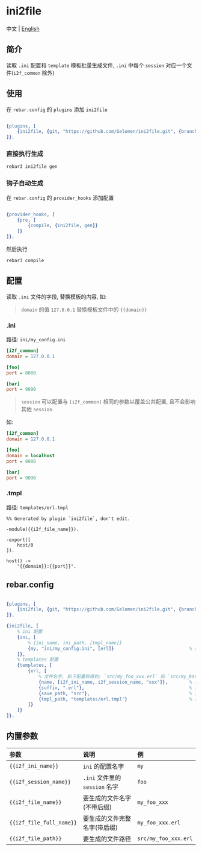 # ini2file

中文 | [English](./README_EN.md)

## 简介

读取 `.ini` 配置和 `template` 模板批量生成文件, `.ini` 中每个 `session` 对应一个文件(`i2f_common` 除外)

## 使用

在 `rebar.config` 的 `plugins` 添加 `ini2file`

```erlang

{plugins, [
    {ini2file, {git, "https://github.com/Gelomen/ini2file.git", {branch, "master"}}}
]}.

```

### 直接执行生成

```bash
rebar3 ini2file gen
```

### 钩子自动生成

在 `rebar.config` 的 `provider_hooks` 添加配置

```erlang

{provider_hooks, [
    {pre, [
        {compile, {ini2file, gen}}
    ]}
]}.

```

然后执行

```bash
rebar3 compile
```

## 配置

读取 `.ini` 文件的字段, 替换模板的内容, 如:

> `domain` 的值 `127.0.0.1` 替换模板文件中的 `{{domain}}`

### .ini

路径: `ini/my_config.ini`

```ini
[i2f_common]
domain = 127.0.0.1

[foo]
port = 8080

[bar]
port = 9090

```

> `session` 可以配置与 `[i2f_common]` 相同的参数以覆盖公共配置, 且不会影响其他 `session`

如:

```ini
[i2f_common]
domain = 127.0.0.1

[foo]
domain = localhost
port = 8080

[bar]
port = 9090

```

### .tmpl

路径: `templates/erl.tmpl`

```tmpl
%% Generated by plugin `ini2file`, don't edit.

-module({{i2f_file_name}}).

-export([
    host/0
]).

host() ->
    "{{domain}}:{{port}}".

```

## rebar.config

```erlang

{plugins, [
    {ini2file, {git, "https://github.com/Gelomen/ini2file.git", {branch, "master"}}}
]}.

{ini2file, [
    % ini 配置
    {ini, [
        % {ini_name, ini_path, [tmpl_name]}
        {my, "ini/my_config.ini", [erl]}                            % {配置名字, 配置路径, [模板名字]}
    ]},
    % templates 配置
    {templates, [
        {erl, [
            % 文件名字, 如下配置将得到: `src/my_foo_xxx.erl` 和 `src/my_bar_xxx.erl`
            {name, [i2f_ini_name, i2f_session_name, "xxx"]},        % 要拼接文件名字的单词, atom | int | string | bit_string
            {suffix, ".erl"},                                       % 文件后缀
            {save_path, "src"},                                     % 文件保存路径
            {tmpl_path, "templates/erl.tmpl"}                       % 模板路径
        ]}
    ]}
]}.

```

## 内置参数

| 参数                       | 说明                       | 例                    |
|:-------------------------|:-------------------------|:---------------------|
| `{{i2f_ini_name}}`       | `ini` 的配置名字              | `my`                 |
| `{{i2f_session_name}}`   | `.ini` 文件里的 `session` 名字 | `foo`                |
| `{{i2f_file_name}}`      | 要生成的文件名字(不带后缀)           | `my_foo_xxx`         |
| `{{i2f_file_full_name}}` | 要生成的文件完整名字(带后缀)          | `my_foo_xxx.erl`     |
| `{{i2f_file_path}}`      | 要生成的文件路径                 | `src/my_foo_xxx.erl` |

